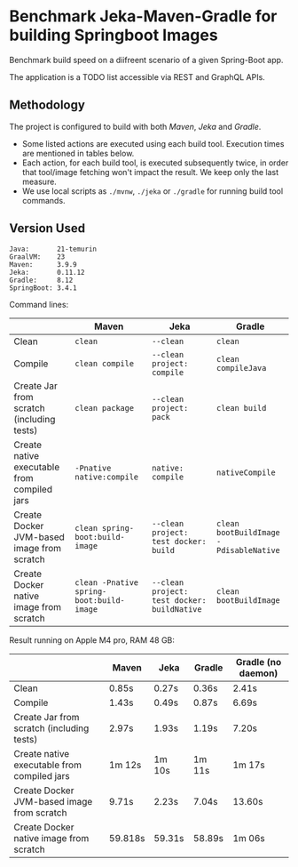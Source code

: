 # Benchmark Jeka-Maven-Gradle for building Springboot Images

Benchmark build speed on a diifreent scenario of a given Spring-Boot app.

The application is a TODO list accessible via REST and GraphQL APIs.

## Methodology

The project is configured to build with both *Maven*, *Jeka* and *Gradle*.

- Some listed actions are executed using each build tool. Execution times are mentioned in tables below.
- Each action, for each build tool, is executed subsequently twice, in order that tool/image fetching won't impact the result. We keep only the last measure.
- We use local scripts  as `./mvnw`, `./jeka` or `./gradle` for running build tool commands.

## Version Used
```
Java:       21-temurin
GraalVM:    23
Maven:      3.9.9
Jeka:       0.11.12
Gradle:     8.12
SpringBoot: 3.4.1
```

Command lines:

|                                             | Maven                                    | Jeka                                        | Gradle                                 |
|---------------------------------------------|------------------------------------------|---------------------------------------------|----------------------------------------|
| Clean                                       | `clean`                                  | `--clean`                                   | `clean`                                |
| Compile                                     | `clean compile`                          | `--clean project: compile`                  | `clean compileJava`                    |
| Create Jar from scratch (including tests)   | `clean package`                          | `--clean project: pack`                     | `clean build`                          |
| Create native executable from compiled jars | `-Pnative native:compile`                | `native: compile`                           | `nativeCompile`                        |
| Create Docker JVM-based image from scratch  | `clean spring-boot:build-image`          | `--clean project: test docker: build`       | `clean bootBuildImage -PdisableNative` |
| Create Docker native image from scratch     | `clean -Pnative spring-boot:build-image` | `--clean project: test docker: buildNative` | `clean bootBuildImage`                 |


Result running on Apple M4 pro, RAM 48 GB:

|                                             | Maven   | Jeka   | Gradle | Gradle (no daemon) |
|---------------------------------------------|---------|--------|--------|--------------------|
| Clean                                       | 0.85s   | 0.27s  | 0.36s  | 2.41s              |
| Compile                                     | 1.43s   | 0.49s  | 0.87s  | 6.69s              |
| Create Jar from scratch (including tests)   | 2.97s   | 1.93s  | 1.19s  | 7.20s              |
| Create native executable from compiled jars | 1m 12s  | 1m 10s | 1m 11s | 1m 17s             |
| Create Docker JVM-based image from scratch  | 9.71s   | 2.23s  | 7.04s  | 13.60s             |
| Create Docker native image from scratch     | 59.818s | 59.31s | 58.89s | 1m 06s             |